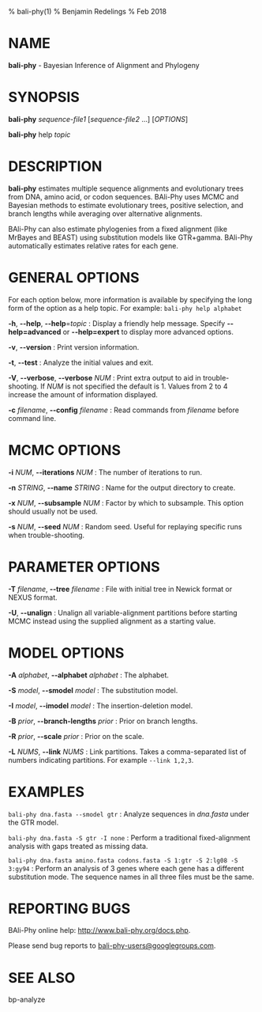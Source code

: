 % bali-phy(1)
% Benjamin Redelings
% Feb 2018

# NAME

**bali-phy** - Bayesian Inference of Alignment and Phylogeny

# SYNOPSIS

**bali-phy** _sequence-file1_ [_sequence-file2_ ...] [_OPTIONS_]

**bali-phy** help _topic_

# DESCRIPTION

**bali-phy** estimates multiple sequence alignments and evolutionary trees
 from DNA, amino acid, or codon sequences.  BAli-Phy uses MCMC and Bayesian
 methods to estimate evolutionary trees, positive selection, and branch
 lengths while averaging over alternative alignments.

 BAli-Phy can also estimate phylogenies from a fixed alignment (like MrBayes
 and BEAST) using substitution models like GTR+gamma.  BAli-Phy automatically
 estimates relative rates for each gene.

# GENERAL OPTIONS

For each option below, more information is available by specifying the long form of the option as a help topic.  For example: `bali-phy help alphabet`

**-h**, **--help**, **--help**=_topic_
: Display a friendly help message.  Specify **--help=advanced** or **--help=expert** to display more advanced options.

**-v**, **--version**
: Print version information.

**-t**, **--test**
: Analyze the initial values and exit.

**-V**, **--verbose**, **--verbose** _NUM_
: Print extra output to aid in trouble-shooting.  If _NUM_ is not specified the default is 1.  Values from 2 to 4 increase the amount of information displayed.

**-c** _filename_, **--config** _filename_
: Read commands from _filename_ before command line.

# MCMC OPTIONS

**-i** _NUM_, **--iterations** _NUM_
: The number of iterations to run.

**-n** _STRING_, **--name** _STRING_
: Name for the output directory to create.

**-x** _NUM_, **--subsample** _NUM_
: Factor by which to subsample.  This option should usually not be used.

**-s** _NUM_, **--seed** _NUM_
: Random seed.  Useful for replaying specific runs when trouble-shooting.

# PARAMETER OPTIONS
**-T** _filename_, **--tree** _filename_
: File with initial tree in Newick format or NEXUS format.

**-U**, **--unalign**
: Unalign all variable-alignment partitions before starting MCMC instead using the supplied alignment as a starting value.

# MODEL OPTIONS
**-A** _alphabet_, **--alphabet** _alphabet_
: The alphabet.

**-S** _model_, **--smodel** _model_
: The substitution model.

**-I** _model_, **--imodel** _model_
: The insertion-deletion model.

**-B** _prior_, **--branch-lengths** _prior_
: Prior on branch lengths.

**-R** _prior_, **--scale** _prior_
: Prior on the scale.

**-L** _NUMS_,  **--link** _NUMS_
: Link partitions.  Takes a comma-separated list of numbers indicating partitions.  For example `--link 1,2,3`.

# EXAMPLES

`bali-phy dna.fasta --smodel gtr`
: Analyze sequences in _dna.fasta_ under the GTR model.

`bali-phy dna.fasta -S gtr -I none`
: Perform a traditional fixed-alignment analysis with gaps treated as missing data.

`bali-phy dna.fasta amino.fasta codons.fasta -S 1:gtr -S 2:lg08 -S 3:gy94`
: Perform an analysis of 3 genes where each gene has a different substitution mode. The sequence names in all three files must be the same.

# REPORTING BUGS

BAli-Phy online help: <http://www.bali-phy.org/docs.php>.

Please send bug reports to <bali-phy-users@googlegroups.com>.

# SEE ALSO

bp-analyze
